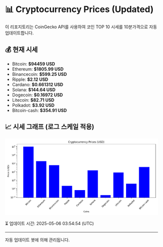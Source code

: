 
# 📊 Cryptocurrency Prices (Updated)

이 리포지토리는 CoinGecko API를 사용하여 코인 TOP 10 시세를 10분가격으로 자동 업데이트합니다.

## 💰 현재 시세
- Bitcoin: **$94459 USD**
- Ethereum: **$1805.99 USD**
- Binancecoin: **$599.25 USD**
- Ripple: **$2.12 USD**
- Cardano: **$0.661312 USD**
- Solana: **$144.64 USD**
- Dogecoin: **$0.16972 USD**
- Litecoin: **$82.71 USD**
- Polkadot: **$3.92 USD**
- Bitcoin-cash: **$354.91 USD**

## 📈 시세 그래프 (로그 스케일 적용)
![Crypto Prices](crypto_prices.png)

⏳ 업데이트 시간: 2025-05-06 03:54:54 (UTC)

---
자동 업데이트 봇에 의해 관리됩니다.
